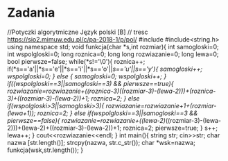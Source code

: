 # Zadania
//Potyczki algorytmiczne Język polski [B]
// tresc https://sio2.mimuw.edu.pl/c/pa-2018-1/p/pol/
#include <iostream>
#include<string.h>
using namespace std;
void funkcja(char *s,int rozmiar){
    int samogloski=0;
    int wspolgloski=0;
    long roznica=0;
    long long rozwiazanie=0;
    long lewa=0;
    bool pierwsze=false;
    while(*s!='\0'){
    roznica++;
    if(*s=='a'||*s=='e'||*s=='i'||*s=='o'||*s=='u'||*s=='y'){
        samogloski++;
        wspolgloski=0;
    }
    else {
        samogloski=0;
        wspolgloski++;
    }
    if((wspolgloski==3||samogloski==3) && pierwsze==true){
        rozwiazanie=rozwiazanie+((roznica-3)*((rozmiar-3)-(lewa-2)))+(roznica-3)+((rozmiar-3)-(lewa-2))+1;
        roznica=2;
    }
    else if(wspolgloski>3||samogloski>3){
        rozwiazanie=rozwiazanie+1+(rozmiar-(lewa+1));
        roznica=2;
    }
    else if(wspolgloski==3||samogloski==3 && pierwsze==false){
        rozwiazanie=rozwiazanie+((lewa-2)*((rozmiar-3)-(lewa-2)))+(lewa-2)+((rozmiar-3)-(lewa-2))+1;
        roznica=2;
        pierwsze=true;
    }
    s++;
    lewa++;
    }
    cout<<rozwiazanie<<endl;
}
int main(){
string str;
cin>>str;
char nazwa [str.length()];
strcpy(nazwa, str.c_str());
char *wsk=nazwa;
funkcja(wsk,str.length());
}
